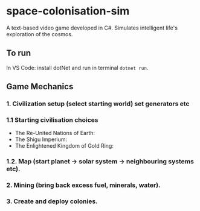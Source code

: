 # space-colonisation-sim
A text-based video game developed in C#. Simulates intelligent life's exploration of the cosmos.

## To run

In VS Code: install dotNet and run in terminal `dotnet run`.

## Game Mechanics

### 1. Civilization setup (select starting world) set generators etc
### 1.1 Starting civilisation choices
 - The Re-United Nations of Earth:
 - The Shigu Imperium:
 - The Enlightened Kingdom of Gold Ring:

### 1.2. Map (start planet -> solar system -> neighbouring systems etc).

### 2. Mining (bring back excess fuel, minerals, water).

### 3. Create and deploy colonies.
